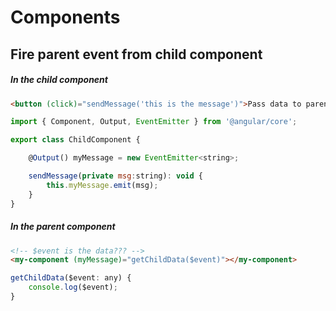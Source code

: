 # Components

## Fire parent event from child component

##### In the child component

```html
<button (click)="sendMessage('this is the message')">Pass data to parent</button>
```

```js
import { Component, Output, EventEmitter } from '@angular/core';

export class ChildComponent {

    @Output() myMessage = new EventEmitter<string>;

    sendMessage(private msg:string): void {
        this.myMessage.emit(msg);
    }
}
```

##### In the parent component

```html
<!-- $event is the data??? -->
<my-component (myMessage)="getChildData($event)"></my-component>
```

```js
getChildData($event: any) {
    console.log($event);
}
```

